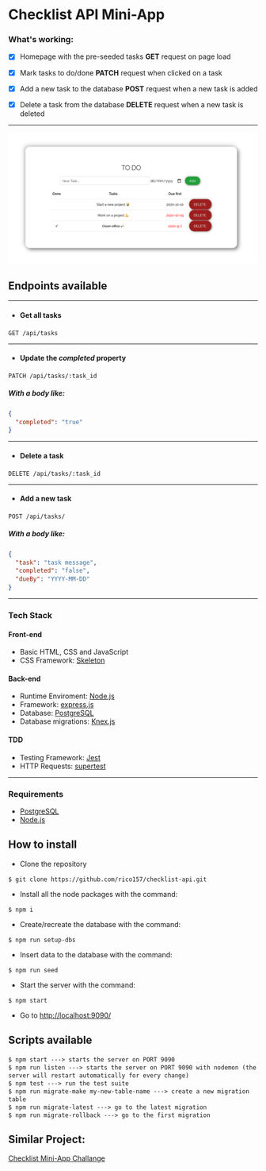 # Checklist API Mini-App

### What's working:
- [x] Homepage with the pre-seeded tasks 
**GET** request on page load


- [x] Mark tasks to do/done 
**PATCH** request when clicked on a task

- [x] Add a new task to the database **POST** request when a new task is added

- [x] Delete a task from the database **DELETE** request when a new task is deleted

---
![Screenshot](https://github.com/rico157/checklist-api/blob/master/screenshot/homepage-screenshot.png)
## Endpoints available
---
* #### Get all tasks
```http
GET /api/tasks
```
---
* #### Update the *completed* property
```http
PATCH /api/tasks/:task_id
```
##### With a body like:
```json
{
  "completed": "true"
}
```
---
* #### Delete a task
```http
DELETE /api/tasks/:task_id
```
---
* #### Add a new task
```http
POST /api/tasks/
```
##### With a body like:
```json
{
  "task": "task message",   
  "completed": "false",
  "dueBy": "YYYY-MM-DD"
}
```

---

### Tech Stack

#### Front-end

* Basic HTML, CSS and JavaScript
* CSS Framework: [Skeleton](http://getskeleton.com/)


#### Back-end
* Runtime Enviroment: [Node.js](https://nodejs.org/)
* Framework: [express.js](https://expressjs.com/)
* Database: [PostgreSQL](https://www.postgresql.org/) 
* Database migrations: [Knex.js](http://knexjs.org/)

#### TDD 
* Testing Framework: [Jest](https://jestjs.io/)
* HTTP Requests: [supertest](https://www.npmjs.com/package/supertest)
---
### Requirements

* [PostgreSQL](https://www.postgresql.org/) 
* [Node.js](https://nodejs.org/)

## How to install

* Clone the repository

```
$ git clone https://github.com/rico157/checklist-api.git
```

* Install all the node packages with the command:

```
$ npm i
```

* Create/recreate the database with the command:

```
$ npm run setup-dbs
```

* Insert data to the database with the command:

```
$ npm run seed
```

* Start the server with the command:

```
$ npm start
```

* Go to [http://localhost:9090/](http://localhost:9090/index.html)


## Scripts available

```
$ npm start ---> starts the server on PORT 9090
$ npm run listen ---> starts the server on PORT 9090 with nodemon (the server will restart automatically for every change)
$ npm test ---> run the test suite
$ npm run migrate-make my-new-table-name ---> create a new migration table
$ npm run migrate-latest ---> go to the latest migration
$ npm run migrate-rollback ---> go to the first migration

```
## Similar Project:
[Checklist Mini-App Challange](https://github.com/rico157/checklist-challenge)


